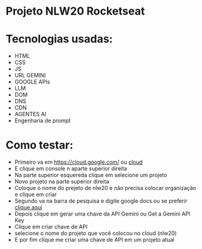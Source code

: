 # Projeto NLW20 Rocketseat


# Tecnologias usadas:
- HTML
- CSS
- JS
- URL GEMINI
- GOOGLE APIs
- LLM
- DOM
- DNS
- CDN
- AGENTES AI
- Engenharia de prompt

# Como testar:
- Primeiro va em https://cloud.google.com/ ou [cloud](https://cloud.google.com/) 
- E clique em console n aparte superior direita
- Na parte superior esquereda clique em selecione um projeto
- Novo projeto na parte superior direita
- Coloque o nome do prejeto de nlw20 e não precisa colocar organização e clique em criar
- Segundo va na barra de pesquisa e digite google docs ou se preferir [clique aqui](https://ai.google.dev/gemini-api/docs?hl=pt-br)
- Depois clique em gerar uma chave da API Gemini ou Get a Gemini API Key
- Clique em criar chave de API
- selecione  o nome do projeto que você colocou no cloud (nlw20)
- E por fim clique me criar uma chave de API em um projeto atual